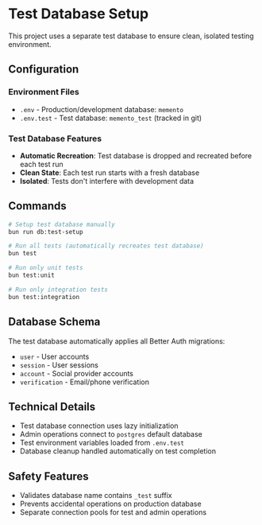 # Test Database Setup

This project uses a separate test database to ensure clean, isolated testing environment.

## Configuration

### Environment Files
- `.env` - Production/development database: `memento`
- `.env.test` - Test database: `memento_test` (tracked in git)

### Test Database Features
- **Automatic Recreation**: Test database is dropped and recreated before each test run
- **Clean State**: Each test run starts with a fresh database
- **Isolated**: Tests don't interfere with development data

## Commands

```bash
# Setup test database manually
bun run db:test-setup

# Run all tests (automatically recreates test database)
bun test

# Run only unit tests
bun test:unit

# Run only integration tests  
bun test:integration
```

## Database Schema

The test database automatically applies all Better Auth migrations:
- `user` - User accounts
- `session` - User sessions
- `account` - Social provider accounts
- `verification` - Email/phone verification

## Technical Details

- Test database connection uses lazy initialization
- Admin operations connect to `postgres` default database
- Test environment variables loaded from `.env.test`
- Database cleanup handled automatically on test completion

## Safety Features

- Validates database name contains `_test` suffix
- Prevents accidental operations on production database
- Separate connection pools for test and admin operations
